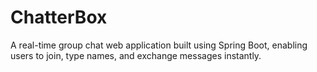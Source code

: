# ChatterBox
A real-time group chat web application built using Spring Boot, enabling users to join, type names, and exchange messages instantly.

